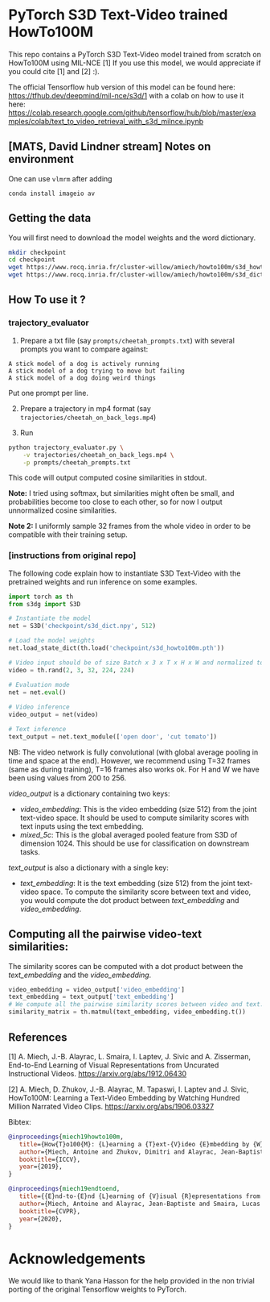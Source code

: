 # PyTorch S3D Text-Video trained HowTo100M
This repo contains a PyTorch S3D Text-Video model trained from scratch on HowTo100M using MIL-NCE [1]
If you use this model, we would appreciate if you could cite [1] and [2] :).

The official Tensorflow hub version of this model can be found here: https://tfhub.dev/deepmind/mil-nce/s3d/1
with a colab on how to use it here: https://colab.research.google.com/github/tensorflow/hub/blob/master/examples/colab/text_to_video_retrieval_with_s3d_milnce.ipynb

## [MATS, David Lindner stream] Notes on environment
One can use `vlmrm` after adding
```
conda install imageio av
```

## Getting the data

You will first need to download the model weights and the word dictionary.

```sh
mkdir checkpoint
cd checkpoint
wget https://www.rocq.inria.fr/cluster-willow/amiech/howto100m/s3d_howto100m.pth
wget https://www.rocq.inria.fr/cluster-willow/amiech/howto100m/s3d_dict.npy
```


## How To use it ?

### trajectory_evaluator
1. Prepare a txt file (say `prompts/cheetah_prompts.txt`) with several prompts you want to compare against:

```
A stick model of a dog is actively running
A stick model of a dog trying to move but failing
A stick model of a dog doing weird things

```
Put one prompt per line.

2. Prepare a trajectory in mp4 format (say `trajectories/cheetah_on_back_legs.mp4`)

3. Run
```sh
python trajectory_evaluator.py \
    -v trajectories/cheetah_on_back_legs.mp4 \
    -p prompts/cheetah_prompts.txt
```
This code will output computed cosine similarities in stdout.

**Note:** I tried using softmax, but similarities might often be small, and probabilities become too close to each other, so for now I output unnormalized cosine similarities.

**Note 2:** I uniformly sample 32 frames from the whole video in order to be compatible with their training setup.

### [instructions from original repo]
The following code explain how to instantiate S3D Text-Video with the pretrained weights and run inference
on some examples.

```python
import torch as th
from s3dg import S3D

# Instantiate the model
net = S3D('checkpoint/s3d_dict.npy', 512)

# Load the model weights
net.load_state_dict(th.load('checkpoint/s3d_howto100m.pth'))

# Video input should be of size Batch x 3 x T x H x W and normalized to [0, 1] 
video = th.rand(2, 3, 32, 224, 224)

# Evaluation mode
net = net.eval()
 
# Video inference
video_output = net(video)

# Text inference
text_output = net.text_module(['open door', 'cut tomato'])
```
NB: The video network is fully convolutional (with global average pooling in time and space at the end). However, we recommend using T=32 frames (same as during training), T=16 frames also works ok. For H and W we have been using values from 200 to 256.

*video_output* is a dictionary containing two keys:
- *video_embedding*: This is the video embedding (size 512) from the joint text-video space. It should be used to compute similarity scores with text inputs using the text embedding.
- *mixed_5c*: This is the global averaged pooled feature from S3D of dimension 1024. This should be use for classification on downstream tasks.

*text_output* is also a dictionary with a single key:
- *text_embedding*: It is the text embedding (size 512) from the joint text-video space. To compute the similarity score between text and video, you would compute the dot product between *text_embedding* and *video_embedding*.

## Computing all the pairwise video-text similarities:

The similarity scores can be computed with a dot product between the *text_embedding* and the *video_embedding*.

```python
video_embedding = video_output['video_embedding']
text_embedding = text_output['text_embedding']
# We compute all the pairwise similarity scores between video and text.
similarity_matrix = th.matmul(text_embedding, video_embedding.t())
```


## References 

[1] A. Miech, J.-B. Alayrac, L. Smaira, I. Laptev, J. Sivic and A. Zisserman,
End-to-End Learning of Visual Representations from Uncurated Instructional Videos.
https://arxiv.org/abs/1912.06430

[2] A. Miech, D. Zhukov, J.-B. Alayrac, M. Tapaswi, I. Laptev and J. Sivic, 
HowTo100M: Learning a Text-Video Embedding by Watching Hundred Million Narrated Video Clips.
https://arxiv.org/abs/1906.03327


Bibtex:

```bibtex
@inproceedings{miech19howto100m,
   title={How{T}o100{M}: {L}earning a {T}ext-{V}ideo {E}mbedding by {W}atching {H}undred {M}illion {N}arrated {V}ideo {C}lips},
   author={Miech, Antoine and Zhukov, Dimitri and Alayrac, Jean-Baptiste and Tapaswi, Makarand and Laptev, Ivan and Sivic, Josef},
   booktitle={ICCV},
   year={2019},
}

@inproceedings{miech19endtoend,
   title={{E}nd-to-{E}nd {L}earning of {V}isual {R}epresentations from {U}ncurated {I}nstructional {V}ideos},
   author={Miech, Antoine and Alayrac, Jean-Baptiste and Smaira, Lucas and Laptev, Ivan and Sivic, Josef and Zisserman, Andrew},
   booktitle={CVPR},
   year={2020},
}
```
# Acknowledgements
We would like to thank Yana Hasson for the help provided in the non trivial porting of the original Tensorflow weights to PyTorch.
